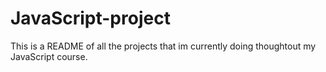 # JavaScript-project
This is a README of all the projects that im currently doing thoughtout my JavaScript course.
